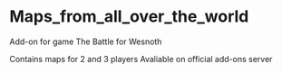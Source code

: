 # Maps_from_all_over_the_world
Add-on for game The Battle for Wesnoth

Contains maps for 2 and 3 players
Avaliable on official add-ons server

